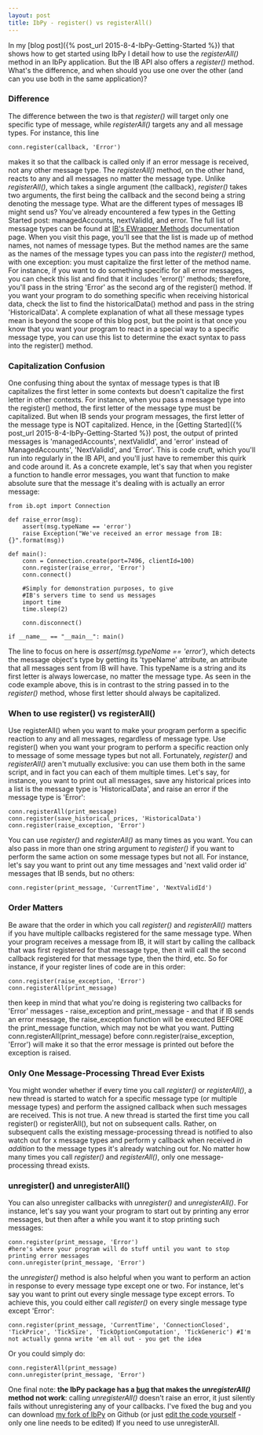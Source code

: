 ```yaml
---
layout: post
title: IbPy - register() vs registerAll()
---
```


In my [blog post]({% post_url 2015-8-4-IbPy-Getting-Started %}) that shows how to get started using IbPy I detail how to use the _registerAll()_ method in an IbPy application. But the IB API also offers a _register()_ method. What's the difference, and when should you use one over the other (and can you use both in the same application)?

### Difference
The difference between the two is that _register()_ will target only one specific type of message, while _registerAll()_ targets any and all message types. For instance, this line

```python3
conn.register(callback, 'Error')
```

makes it so that the callback is called only if an error message is received, not any other message type. The _registerAll()_ method, on the other hand, reacts to any and all messages no matter the message type. Unlike _registerAll()_, which takes a single argument (the callback), _register()_ takes two arguments, the first being the callback and the second being a string denoting the message type. What are the different types of messages IB might send us? You've already encountered a few types in the Getting Started post: managedAccounts, nextValidId, and error. The full list of message types can be found at [IB's EWrapper Methods](https://www.interactivebrokers.com/en/software/api/apiguide/java/java_ewrapper_methods.htm) documentation page. When you visit this page, you'll see that the list is made up of method names, not names of message types. But the method names are the same as the names of the message types you can pass into the _register()_ method, with one exception: you must capitalize the first letter of the method name. For instance, if you want to do something specific for all error messages, you can check this list and find that it includes 'error()' methods; therefore, you'll pass in the string 'Error' as the second arg of the register() method. If you want your program to do something specific when receiving historical data, check the list to find the historicalData() method and pass in the string 'HistoricalData'. A complete explanation of what all these message types mean is beyond the scope of this blog post, but the point is that once you know that you want your program to react in a special way to a specific message type, you can use this list to determine the exact syntax to pass into the register() method.

### Capitalization Confusion
One confusing thing about the syntax of message types is that IB capitalizes the first letter in some contexts but doesn't capitalize the first letter in other contexts. For instance, when you pass a message type into the register() method, the first letter of the message type must be capitalized. But when IB sends your program messages, the first letter of the message type is NOT capitalized. Hence, in the [Getting Started]({% post_url 2015-8-4-IbPy-Getting-Started %}) post, the output of printed messages is 'managedAccounts', nextValidId', and 'error' instead of ManagedAccounts', 'NextValidId', and 'Error'. This is code cruft, which you'll run into regularly in the IB API, and you'll just have to remember this quirk and code around it. As a concrete example, let's say that when you register a function to handle error messages, you want that function to make absolute sure that the message it's dealing with is actually an error message:

```python3
from ib.opt import Connection

def raise_error(msg):
    assert(msg.typeName == 'error')
    raise Exception("We've received an error message from IB: {}".format(msg))

def main():
    conn = Connection.create(port=7496, clientId=100)
    conn.register(raise_error, 'Error')
    conn.connect()
    
    #Simply for demonstration purposes, to give
    #IB's servers time to send us messages
    import time
    time.sleep(2) 
    
    conn.disconnect()
    
if __name__ == "__main__": main()
```

The line to focus on here is _assert(msg.typeName == 'error')_, which detects the message object's type by getting its 'typeName' attribute, an attribute that all messages sent from IB will have. This typeName is a string and its first letter is always lowercase, no matter the message type. As seen in the code example above, this is in contrast to the string passed in to the _register()_ method, whose first letter should always be capitalized.

### When to use register() vs registerAll()
Use registerAll() when you want to make your program perform a specific reaction to any and all messages, regardless of message type. Use register() when you want your program to perform a specific reaction only to message of some message types but not all.  Fortunately, _register()_ and _registerAll()_ aren't mutually exclusive: you can use them both in the same script, and in fact you can each of them multiple times. Let's say, for instance, you want to print out all messages, save any historical prices into a list is the message type is 'HistoricalData', and raise an error if the message type is 'Error':

```python3
conn.registerAll(print_message)
conn.register(save_historical_prices, 'HistoricalData')
conn.register(raise_exception, 'Error')
```

You can use _register()_ and _registerAll()_ as many times as you want. You can also pass in more than one string argument to _register()_ if you want to perform the same action on some message types but not all. For instance, let's say you want to print out any time messages and 'next valid order id' messages that IB sends, but no others:

```python3
conn.register(print_message, 'CurrentTime', 'NextValidId')
```

### Order Matters
Be aware that the order in which you call _register()_ and _registerAll()_ matters if you have multiple callbacks registered for the same message type. When your program receives a message from IB, it will start by calling the callback that was first registered for that message type, then it will call the second callback registered for that message type, then the third, etc. So for instance, if your register lines of code are in this order:

```python3
conn.register(raise_exception, 'Error')
conn.registerAll(print_message)
```

then keep in mind that what you're doing is registering two callbacks for 'Error' messages - raise_exception and print_message - and that if IB sends an error message, the raise_exception function will be executed BEFORE the print_message function, which may not be what you want. Putting conn.registerAll(print_message) before conn.register(raise_exception, 'Error') will make it so that the error message is printed out before the exception is raised.

### Only One Message-Processing Thread Ever Exists
You might wonder whether if every time you call _register()_ or _registerAll()_, a new thread is started to watch for a specific message type (or multiple message types) and perform the assigned callback when such messages are received. This is not true. A new thread is started the first time you call register() or registerAll(), but not on subsequent calls. Rather, on subsequent calls the existing message-processing thread is notified to also watch out for x message types and perform y callback when received _in addition_ to the message types it's already watching out for. No matter how many times you call _register()_ and _registerAll()_, only one message-processing thread exists.

### unregister() and unregisterAll()
You can also unregister callbacks with _unregister()_ and _unregisterAll()_. For instance, let's say you want your program to start out by printing any error messages, but then after a while you want it to stop printing such messages:

```python3
conn.register(print_message, 'Error')
#here's where your program will do stuff until you want to stop printing error messages
conn.unregister(print_message, 'Error')
```

the _unregister()_ method is also helpful when you want to perform an action in response to every message type except one or two. For instance, let's say you want to print out every single message type except errors. To achieve this, you could either call _register()_ on every single message type except 'Error':

```python3
conn.register(print_message, 'CurrentTime', 'ConnectionClosed', 'TickPrice', 'TickSize', 'TickOptionComputation', 'TickGeneric') #I'm not actually gonna write 'em all out - you get the idea
```

Or you could simply do:

```python3
conn.registerAll(print_message)
conn.unregister(print_message, 'Error')
```

One final note: **the IbPy package has a [bug](https://github.com/blampe/IbPy/issues/14) that makes the _unregisterAll()_ method not work**: calling _unregisterAll()_ doesn't raise an error, it just silently fails without unregistering any of your callbacks. I've fixed the bug and you can download [my fork of IbPy](https://github.com/valiant-falstaff/IbPy) on Github (or just [edit the code yourself](https://github.com/valiant-falstaff/IbPy/commit/fd9608b3cf495064681f72f57ec5b5840ab4ebc9) - only one line needs to be edited) If you need to use unregisterAll.